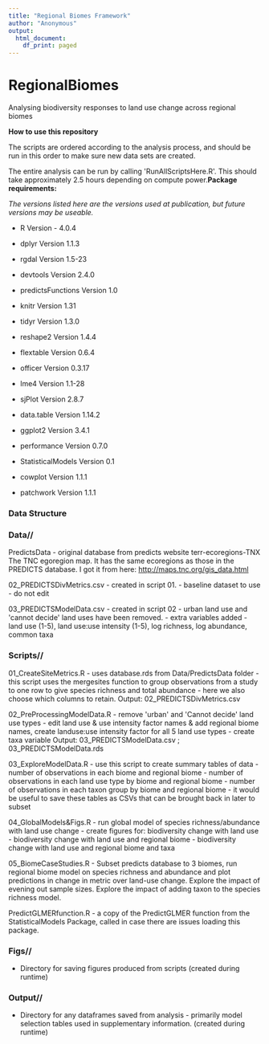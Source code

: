 ```yaml
---
title: "Regional Biomes Framework"
author: "Anonymous"
output:
  html_document:
    df_print: paged
---
```


# RegionalBiomes

Analysing biodiversity responses to land use change across regional biomes

**How to use this repository**

The scripts are ordered according to the analysis process, and should be run in this order to make sure new data sets are created.

The entire analysis can be run by calling 'RunAllScriptsHere.R'. This should take approximately 2.5 hours depending on compute power.**Package requirements:**

*The versions listed here are the versions used at publication, but future versions may be useable.*

-   R Version - 4.0.4

-   dplyr Version 1.1.3

-   rgdal Version 1.5-23

-   devtools Version 2.4.0

-   predictsFunctions Version 1.0

-   knitr Version 1.31

-   tidyr Version 1.3.0

-   reshape2 Version 1.4.4

-   flextable Version 0.6.4

-   officer Version 0.3.17

-   lme4 Version 1.1-28

-   sjPlot Version 2.8.7

-   data.table Version 1.14.2

-   ggplot2 Version 3.4.1

-   performance Version 0.7.0

-   StatisticalModels Version 0.1

-   cowplot Version 1.1.1

-   patchwork Version 1.1.1

### **Data Structure**

### **Data//**

PredictsData - original database from predicts website terr-ecoregions-TNX The TNC egoregion map. It has the same ecoregions as those in the PREDICTS database. I got it from here: <http://maps.tnc.org/gis_data.html>

02_PREDICTSDivMetrics.csv - created in script 01. - baseline dataset to use - do not edit

03_PREDICTSModelData.csv - created in script 02 - urban land use and 'cannot decide' land uses have been removed. - extra variables added - land use (1-5), land use:use intensity (1-5), log richness, log abundance, common taxa

### **Scripts//**

01_CreateSiteMetrics.R - uses database.rds from Data/PredictsData folder - this script uses the mergesites function to group observations from a study to one row to give species richness and total abundance - here we also choose which columns to retain. Output: 02_PREDICTSDivMetrics.csv

02_PreProcessingModelData.R - remove 'urban' and 'Cannot decide' land use types - edit land use & use intensity factor names & add regional biome names, create landuse:use intensity factor for all 5 land use types - create taxa variable Output: 03_PREDICTSModelData.csv ; 03_PREDICTSModelData.rds

03_ExploreModelData.R - use this script to create summary tables of data - number of observations in each biome and regional biome - number of observations in each land use type by biome and regional biome - number of observations in each taxon group by biome and regional biome - it would be useful to save these tables as CSVs that can be brought back in later to subset

04_GlobalModels&Figs.R - run global model of species richness/abundance with land use change - create figures for: biodiversity change with land use - biodiversity change with land use and regional biome - biodiversity change with land use and regional biome and taxa

05_BiomeCaseStudies.R - Subset predicts database to 3 biomes, run regional biome model on species richness and abundance and plot predictions in change in metric over land-use change. Explore the impact of evening out sample sizes. Explore the impact of adding taxon to the species richness model.

PredictGLMERfunction.R - a copy of the PredictGLMER function from the StatisticalModels Package, called in case there are issues loading this package.

### **Figs//**

-   Directory for saving figures produced from scripts (created during runtime)

### **Output//**

-   Directory for any dataframes saved from analysis - primarily model selection tables used in supplementary information. (created during runtime)
